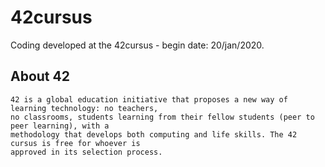 # 42cursus

Coding developed at the 42cursus - begin date: 20/jan/2020.

## About 42

	42 is a global education initiative that proposes a new way of learning technology: no teachers,
	no classrooms, students learning from their fellow students (peer to peer learning), with a
	methodology that develops both computing and life skills. The 42 cursus is free for whoever is
	approved in its selection process.
